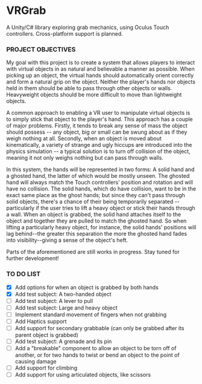 # VRGrab
A Unity/C# library exploring grab mechanics, using Oculus Touch controllers.  Cross-platform support is planned.


### PROJECT OBJECTIVES
My goal with this project is to create a system that allows players to interact with virtual objects in as natural and believable a manner as possible.  When picking up an object, the virtual hands should automatically orient correctly and form a natural grip on the object.  Neither the player's hands nor objects held in them should be able to pass through other objects or walls.  Heavyweight objects should be more difficult to move than lightweight objects.

A common approach to enabling a VR user to manipulate virtual objects is to simply stick that object to the player's hand.  This approach has a couple of major problems.  Firstly, it tends to break any sense of mass the object should possess -- any object, big or small can be swung about as if they weigh nothing at all.  Secondly, when an object is moved about kinematically, a variety of strange and ugly hiccups are introduced into the physics simulation -- a typical solution is to turn off collision of the object, meaning it not only weighs nothing but can pass through walls.

In this system, the hands will be represented in two forms:  A solid hand and a ghosted hand, the latter of which would be mostly unseen.  The ghosted hand will always match the Touch controllers' position and rotation and will have no collision.  The solid hands, which do have collision, want to be in the exact same place as the ghost hands;  but since they can't pass through solid objects, there's a chance of their being temporarily separated -- particularly if the user tries to lift a heavy object or stick their hands through a wall.  When an object is grabbed, the solid hand attaches itself to the object and together they are pulled to match the ghosted hand.  So when lifting a particularly heavy object, for instance, the solid hands' positions will lag behind--the greater this separation the more the ghosted hand fades into visibility--giving a sense of the object's heft.

Parts of the aforementioned are still works in progress.  Stay tuned for further development!


### TO DO LIST
- [x] Add options for when an object is grabbed by both hands
- [x] Add test subject: A two-handed object
- [ ] Add test subject: A lever to pull
- [ ] Add test subject: Large and heavy object
- [ ] Implement standard movement of fingers when not grabbing
- [ ] Add Haptics support
- [ ] Add support for secondary grabbable (can only be grabbed after its parent object is grabbed)
- [ ] Add test subject: A grenade and its pin
- [ ] Add a "breakable" component to allow an object to be torn off of another, or for two hands to twist or bend an object to the point of causing damage
- [ ] Add support for climbing
- [ ] Add support for using articulated objects, like scissors
